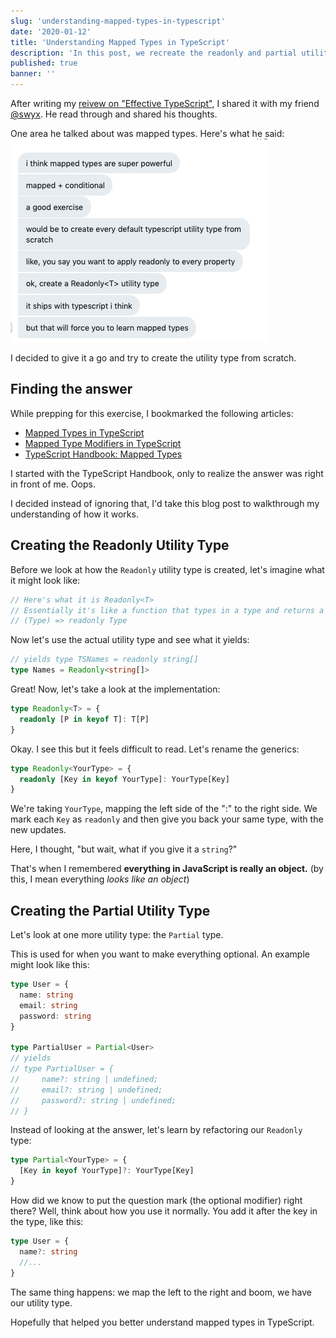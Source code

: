 ```yaml
---
slug: 'understanding-mapped-types-in-typescript'
date: '2020-01-12'
title: 'Understanding Mapped Types in TypeScript'
description: 'In this post, we recreate the readonly and partial utility types to understand mapped types.'
published: true
banner: ''
---
```


After writing my [reivew on "Effective TypeScript"](book-review-effective-typescript), I shared it with my friend [@swyx](https://twitter.com/swyx). He read through and shared his thoughts.

One area he talked about was mapped types. Here's what he said:
![Screenshot of Twitter DM between me and swyx.](./swyx-message.png)

I decided to give it a go and try to create the utility type from scratch.

## Finding the answer

While prepping for this exercise, I bookmarked the following articles:

- [Mapped Types in TypeScript](https://mariusschulz.com/blog/mapped-types-in-typescript)
- [Mapped Type Modifiers in TypeScript](https://mariusschulz.com/blog/mapped-type-modifiers-in-typescript)
- [TypeScript Handbook: Mapped Types](https://www.typescriptlang.org/docs/handbook/advanced-types.html#mapped-types)

I started with the TypeScript Handbook, only to realize the answer was right in front of me. Oops.

I decided instead of ignoring that, I'd take this blog post to walkthrough my understanding of how it works.

## Creating the Readonly Utility Type

Before we look at how the `Readonly` utility type is created, let's imagine what it might look like:

```javascript
// Here's what it is Readonly<T>
// Essentially it's like a function that types in a type and returns a modified type
// (Type) => readonly Type
```

Now let's use the actual utility type and see what it yields:

```typescript
// yields type TSNames = readonly string[]
type Names = Readonly<string[]>
```

Great! Now, let's take a look at the implementation:

```typescript
type Readonly<T> = {
  readonly [P in keyof T]: T[P]
}
```

Okay. I see this but it feels difficult to read. Let's rename the generics:

```typescript
type Readonly<YourType> = {
  readonly [Key in keyof YourType]: YourType[Key]
}
```

We're taking `YourType`, mapping the left side of the ":" to the right side. We mark each `Key` as `readonly` and then give you back your same type, with the new updates.

Here, I thought, "but wait, what if you give it a `string`?"

That's when I remembered **everything in JavaScript is really an object.** (by this, I mean everything _looks like an object_)

## Creating the Partial Utility Type

Let's look at one more utility type: the `Partial` type.

This is used for when you want to make everything optional. An example might look like this:

```typescript
type User = {
  name: string
  email: string
  password: string
}

type PartialUser = Partial<User>
// yields
// type PartialUser = {
//     name?: string | undefined;
//     email?: string | undefined;
//     password?: string | undefined;
// }
```

Instead of looking at the answer, let's learn by refactoring our `Readonly` type:

```typescript
type Partial<YourType> = {
  [Key in keyof YourType]?: YourType[Key]
}
```

How did we know to put the question mark (the optional modifier) right there? Well, think about how you use it normally. You add it after the key in the type, like this:

```typescript
type User = {
  name?: string
  //...
}
```

The same thing happens: we map the left to the right and boom, we have our utility type.

Hopefully that helped you better understand mapped types in TypeScript.
